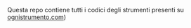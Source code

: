 Questa repo contiene tutti i codici degli strumenti presenti su [ognistrumento.com](https://ognistrumento.com/))
